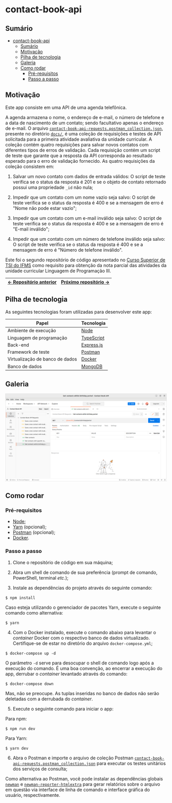 # contact-book-api

## Sumário

- [contact-book-api](#contact-book-api)
  - [Sumário](#sumário)
  - [Motivação](#motivação)
  - [Pilha de tecnologia](#pilha-de-tecnologia)
  - [Galeria](#galeria)
  - [Como rodar](#como-rodar)
    - [Pré-requisitos](#pré-requisitos)
    - [Passo a passo](#passo-a-passo)

## Motivação

Este app consiste em uma API de uma agenda telefônica.

A agenda armazena o nome, o endereço de e-mail, o número de telefone e a data de nascimento de um contato; sendo facultativo apenas o endereço de e-mail. O arquivo [`contact-book-api-requests.postman_collection.json`](./docs/contact-book-api-requests.postman_collection.json), presente no diretório [`docs/`](./docs/), é uma coleção de requisições e testes de API solicitada para a primeira atividade avaliativa da unidade curricular. A coleção contém quatro requisições para salvar novos contatos com diferentes tipos de erros de validação. Cada requisição contém um script de teste que garante que a resposta da API corresponda ao resultado esperado para o erro de validação fornecido. As quatro requisições da coleção consistem em:

1. Salvar um novo contato com dados de entrada válidos: O script de teste verifica se o status da resposta é 201 e se o objeto de contato retornado possui uma propriedade `_id` não nula;

2. Impedir que um contato com um nome vazio seja salvo: O script de teste verifica se o status da resposta é 400 e se a mensagem de erro é "Nome não pode estar vazio";

3. Impedir que um contato com um e-mail inválido seja salvo: O script de teste verifica se o status da resposta é 400 e se a mensagem de erro é "E-mail inválido";

4. Impedir que um contato com um número de telefone inválido seja salvo: O script de teste verifica se o status da resposta é 400 e se a mensagem de erro é "Número de telefone inválido".

Este foi o segundo repositório de código apresentado no [Curso Superior de TSI do IFMS](https://www.ifms.edu.br/campi/campus-aquidauana/cursos/graduacao/sistemas-para-internet/sistemas-para-internet) como requisito para obtenção da nota parcial das atividades da unidade curricular Linguagem de Programação III.

| [&larr; Repositório anterior](https://github.com/mdccg/aquecimento-api) | [Próximo repositório &rarr;](https://github.com/mdccg/refactored-contact-book-api) |
|-|-|

## Pilha de tecnologia

As seguintes tecnologias foram utilizadas para desenvolver este app:

| Papel | Tecnologia |
|-|-|
| Ambiente de execução | [Node](https://nodejs.org/en/) |
| Linguagem de programação | [TypeScript](https://www.typescriptlang.org/) |
| Back-end | [Express.js](https://expressjs.com/pt-br/) |
| Framework de teste | [Postman](https://www.postman.com/) |
| Virtualização de banco de dados | [Docker](https://www.docker.com/) |
| Banco de dados | [MongoDB](https://www.mongodb.com/) |

## Galeria

![Serviço de consulta para exibir contatos cuja data de nascimento está incluída no intervalo especificado](./docs/endpoints.png)

## Como rodar

### Pré-requisitos

- [Node](https://nodejs.org/en/download/);
- [Yarn](https://yarnpkg.com/) (opcional);
- [Postman](https://www.postman.com/) (opcional);
- [Docker](https://www.docker.com/).

### Passo a passo

1. Clone o repositório de código em sua máquina;

2. Abra um shell de comando de sua preferência (prompt de comando, PowerShell, terminal _etc_.);

3. Instale as dependências do projeto através do seguinte comando:

```console
$ npm install
```

Caso esteja utilizando o gerenciador de pacotes Yarn, execute o seguinte comando como alternativa:

```console
$ yarn
```

4. Com o Docker instalado, execute o comando abaixo para levantar o _container_ Docker com o respectivo banco de dados virtualizado. Certifique-se de estar no diretório do arquivo `docker-compose.yml`;

```console
$ docker-compose up -d
```

O parâmetro `-d` serve para desocupar o shell de comando logo após a execução do comando. É uma boa convenção, ao encerrar a execução do app, derrubar o _container_ levantado através do comando:

```console
$ docker-compose down
```

Mas, não se preocupe. As tuplas inseridas no banco de dados não serão deletadas com a derrubada do _container_.

5. Execute o seguinte comando para iniciar o app:

Para npm:

```console
$ npm run dev
```

Para Yarn:

```console
$ yarn dev
```

6. Abra o Postman e importe o arquivo de coleção Postman [`contact-book-api-requests.postman_collection.json`](./docs/contact-book-api-requests.postman_collection.json) para executar os testes unitários dos serviços de consulta;

Como alternativa ao Postman, você pode instalar as dependências globais [`newman`](https://npmjs.com/package/newman) e [`newman-reporter-htmlextra`](https://npmjs.com/package/newman-reporter-htmlextra) para gerar relatórios sobre o arquivo em questão via interface de linha de comando e interface gráfica do usuário, respectivamente.
